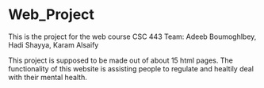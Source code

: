 # Web_Project

This is the project for the web course CSC 443 
Team: Adeeb Boumoghlbey, Hadi Shayya, Karam Alsaify

This project is supposed to be made out of about 15 html pages. The functionality of this website is assisting people to regulate and healtily deal with their mental health.


